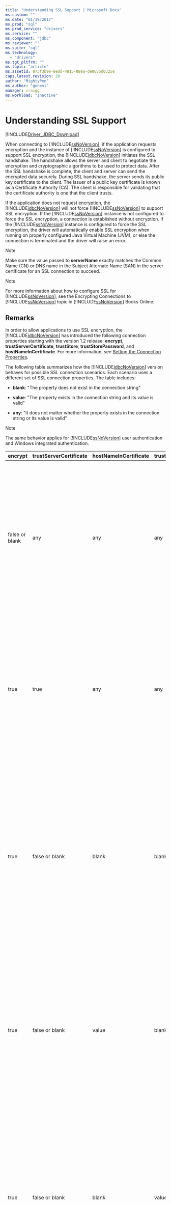 ```yaml
---
title: "Understanding SSL Support | Microsoft Docs"
ms.custom: ""
ms.date: "01/19/2017"
ms.prod: "sql"
ms.prod_service: "drivers"
ms.service: ""
ms.component: "jdbc"
ms.reviewer: ""
ms.suite: "sql"
ms.technology: 
  - "drivers"
ms.tgt_pltfrm: ""
ms.topic: "article"
ms.assetid: 073f3b9e-8edd-4815-88ea-de0655d0325e
caps.latest.revision: 28
author: "MightyPen"
ms.author: "genemi"
manager: craigg
ms.workload: "Inactive"
---
```

# Understanding SSL Support
[!INCLUDE[Driver_JDBC_Download](../../includes/driver_jdbc_download.md)]

  When connecting to [!INCLUDE[ssNoVersion](../../includes/ssnoversion_md.md)], if the application requests encryption and the instance of [!INCLUDE[ssNoVersion](../../includes/ssnoversion_md.md)] is configured to support SSL encryption, the [!INCLUDE[jdbcNoVersion](../../includes/jdbcnoversion_md.md)] initiates the SSL handshake. The handshake allows the server and client to negotiate the encryption and cryptographic algorithms to be used to protect data. After the SSL handshake is complete, the client and server can send the encrypted data securely. During SSL handshake, the server sends its public key certificate to the client. The issuer of a public key certificate is known as a Certificate Authority (CA). The client is responsible for validating that the certificate authority is one that the client trusts.  
  
 If the application does not request encryption, the [!INCLUDE[jdbcNoVersion](../../includes/jdbcnoversion_md.md)] will not force [!INCLUDE[ssNoVersion](../../includes/ssnoversion_md.md)] to support SSL encryption. If the [!INCLUDE[ssNoVersion](../../includes/ssnoversion_md.md)] instance is not configured to force the SSL encryption, a connection is established without encryption. If the [!INCLUDE[ssNoVersion](../../includes/ssnoversion_md.md)] instance is configured to force the SSL encryption, the driver will automatically enable SSL encryption when running on properly configured Java Virtual Machine (JVM), or else the connection is terminated and the driver will raise an error.  
  
> [!NOTE]  
>  Make sure the value passed to **serverName** exactly matches the Common Name (CN) or DNS name in the Subject Alternate Name (SAN) in the server certificate for an SSL connection to succeed.  
  
> [!NOTE]  
>  For more information about how to configure SSL for [!INCLUDE[ssNoVersion](../../includes/ssnoversion_md.md)], see the Encrypting Connections to [!INCLUDE[ssNoVersion](../../includes/ssnoversion_md.md)] topic in [!INCLUDE[ssNoVersion](../../includes/ssnoversion_md.md)] Books Online.  
  
## Remarks  
 In order to allow applications to use SSL encryption, the [!INCLUDE[jdbcNoVersion](../../includes/jdbcnoversion_md.md)] has introduced the following connection properties starting with the version 1.2 release: **encrypt**, **trustServerCertificate**, **trustStore**, **trustStorePassword**, and **hostNameInCertificate**. For more information, see [Setting the Connection Properties](../../connect/jdbc/setting-the-connection-properties.md).  
  
 The following table summarizes how the [!INCLUDE[jdbcNoVersion](../../includes/jdbcnoversion_md.md)] version behaves for possible SSL connection scenarios. Each scenario uses a different set of SSL connection properties. The table includes:  
  
-   **blank**: "The property does not exist in the connection string"  
  
-   **value**: "The property exists in the connection string and its value is valid"  
  
-   **any**: "It does not matter whether the property exists in the connection string or its value is valid"  
  
> [!NOTE]  
>  The same behavior applies for [!INCLUDE[ssNoVersion](../../includes/ssnoversion_md.md)] user authentication and Windows integrated authentication.  
  
|encrypt|trustServerCertificate|hostNameInCertificate|trustStore|trustStorePassword|Behavior|  
|-------------|----------------------------|---------------------------|----------------|------------------------|--------------|  
|false or blank|any|any|any|any|The [!INCLUDE[jdbcNoVersion](../../includes/jdbcnoversion_md.md)] will not force [!INCLUDE[ssNoVersion](../../includes/ssnoversion_md.md)] to support SSL encryption. If the server has a self-signed certificate, the driver initiates the SSL certificate exchange. The SSL certificate will not be validated and only the credentials (in the login packet) are encrypted.<br /><br /> If the server requires the client to support SSL encryption, the driver will initiate the SSL certificate exchange. The SSL certificate will not be validated, but the entire communication will be encrypted.|  
|true|true|any|any|any|The [!INCLUDE[jdbcNoVersion](../../includes/jdbcnoversion_md.md)] requests to use SSL encryption with the [!INCLUDE[ssNoVersion](../../includes/ssnoversion_md.md)].<br /><br /> If the server requires the client to support SSL encryption or if the server supports encryption, the driver will initiate the SSL certificate exchange. Note that if the **trustServerCertificate** property is set to "true", the driver will not validate the SSL certificate.<br /><br /> If the server is not configured to support encryption, the driver will raise an error and terminate the connection.|  
|true|false or blank|blank|blank|blank|The [!INCLUDE[jdbcNoVersion](../../includes/jdbcnoversion_md.md)] requests to use SSL encryption with the [!INCLUDE[ssNoVersion](../../includes/ssnoversion_md.md)].<br /><br /> If the server requires the client to support SSL encryption or if the server supports encryption, the driver will initiate the SSL certificate exchange.<br /><br /> The driver will use the **serverName** property specified on the connection URL to validate the server SSL certificate and rely on the trust manager factory's look-up rules to determine which certificate store to use.<br /><br /> If the server is not configured to support encryption, the driver will raise an error and terminate the connection.|  
|true|false or blank|value|blank|blank|The [!INCLUDE[jdbcNoVersion](../../includes/jdbcnoversion_md.md)] requests to use SSL encryption with the [!INCLUDE[ssNoVersion](../../includes/ssnoversion_md.md)].<br /><br /> If the server requires the client to support SSL encryption or if the server supports encryption, the driver will initiate the SSL certificate exchange.<br /><br /> The driver will validate the SSL certificate's subject value by using the value specified for the **hostNameInCertificate** property.<br /><br /> If the server is not configured to support encryption, the driver will raise an error and terminate the connection.|  
|true|false or blank|blank|value|value|The [!INCLUDE[jdbcNoVersion](../../includes/jdbcnoversion_md.md)] requests to use SSL encryption with the [!INCLUDE[ssNoVersion](../../includes/ssnoversion_md.md)].<br /><br /> If the server requires the client to support SSL encryption or if the server supports encryption, the driver will initiate the SSL certificate exchange.<br /><br /> The driver will use the **trustStore** property value to find the certificate trustStore file and **trustStorePassword** property value to check the integrity of the trustStore file.<br /><br /> If the server is not configured to support encryption, the driver will raise an error and terminate the connection.|  
|true|false or blank|blank|blank|value|The [!INCLUDE[jdbcNoVersion](../../includes/jdbcnoversion_md.md)] requests to use SSL encryption with the [!INCLUDE[ssNoVersion](../../includes/ssnoversion_md.md)].<br /><br /> If the server requires the client to support SSL encryption or if the server supports encryption, the driver will initiate the SSL certificate exchange.<br /><br /> The driver will use the **trustStorePassword** property value to check the integrity of the default trustStore file.<br /><br /> If the server is not configured to support encryption, the driver will raise an error and terminate the connection.|  
|true|false or blank|blank|value|blank|The [!INCLUDE[jdbcNoVersion](../../includes/jdbcnoversion_md.md)] requests to use SSL encryption with the [!INCLUDE[ssNoVersion](../../includes/ssnoversion_md.md)].<br /><br /> If the server requires the client to support SSL encryption or if the server supports encryption, the driver will initiate the SSL certificate exchange.<br /><br /> The driver will use the **trustStore** property value to look up the location of the trustStore file.<br /><br /> If the server is not configured to support encryption, the driver will raise an error and terminate the connection.|  
|true|false or blank|value|blank|value|The [!INCLUDE[jdbcNoVersion](../../includes/jdbcnoversion_md.md)] requests to use SSL encryption with the [!INCLUDE[ssNoVersion](../../includes/ssnoversion_md.md)].<br /><br /> If the server requires the client to support SSL encryption or if the server supports encryption, the driver will initiate the SSL certificate exchange.<br /><br /> The driver will use the **trustStorePassword** property value to check the integrity of the default trustStore file. In addition, the driver will use the **hostNameInCertificate** property value to validate the SSL certificate.<br /><br /> If the server is not configured to support encryption, the driver will raise an error and terminate the connection.|  
|true|false or blank|value|value|blank|The [!INCLUDE[jdbcNoVersion](../../includes/jdbcnoversion_md.md)] requests to use SSL encryption with the [!INCLUDE[ssNoVersion](../../includes/ssnoversion_md.md)].<br /><br /> If the server requires the client to support SSL encryption or if the server supports encryption, the driver will initiate the SSL certificate exchange.<br /><br /> The driver will use the **trustStore** property value to look up the location of the trustStore file. In addition, the driver will use the **hostNameInCertificate** property value to validate the SSL certificate.<br /><br /> If the server is not configured to support encryption, the driver will raise an error and terminate the connection.|  
|true|false or blank|value|value|value|The [!INCLUDE[jdbcNoVersion](../../includes/jdbcnoversion_md.md)] requests to use SSL encryption with the [!INCLUDE[ssNoVersion](../../includes/ssnoversion_md.md)].<br /><br /> If the server requires the client to support SSL encryption or if the server supports encryption, the driver will initiate the SSL certificate exchange.<br /><br /> The driver will use the **trustStore** property value to find the certificate trustStore file and **trustStorePassword** property value to check the integrity of the trustStore file. In addition, the driver will use the **hostNameInCertificate** property value to validate the SSL certificate.<br /><br /> If the server is not configured to support encryption, the driver will raise an error and terminate the connection.|  
  
 If the encrypt property is set to **true**, the [!INCLUDE[jdbcNoVersion](../../includes/jdbcnoversion_md.md)] uses the JVM's default JSSE security provider to negotiate SSL encryption with [!INCLUDE[ssNoVersion](../../includes/ssnoversion_md.md)]. The default security provider may not support all of the features required to negotiate SSL encryption successfully. For example, the default security provider may not support the size of the RSA public key used in the [!INCLUDE[ssNoVersion](../../includes/ssnoversion_md.md)] SSL certificate. In this case, the default security provider might raise an error that will cause the JDBC driver to terminate the connection. In order to resolve this issue, do one of the following:  
  
-   Configure the [!INCLUDE[ssNoVersion](../../includes/ssnoversion_md.md)] with a server certificate that has a smaller RSA public key  
  
-   Configure the JVM to use a different JSSE security provider in the "\<java-home>/lib/security/java.security" security properties file  
  
-   Use a different JVM  
  
## Validating Server SSL Certificate  
 During SSL handshake, the server sends its public key certificate to the client. The JDBC driver or client has to validate that the server certificate is issued by a certificate authority that the client trusts. The driver requires that the server certificate must meet the following conditions:  
  
-   The certificate was issued by a trusted certificate authority.  
  
-   The certificate must be issued for server authentication.  
  
-   The certificate is not expired.  
  
-   The Common Name (CN) in the Subject or a DNS name in the Subject Alternate Name (SAN) of the certificate exactly matches the **serverName** value specified in the connection string or, if specified, the **hostNameInCertificate** property value.  
  
-   A DNS name can include wild card characters. But the [!INCLUDE[jdbcNoVersion](../../includes/jdbcnoversion_md.md)] does not support wild card matching. That is, abc.com will not match *.com but \*.com will match \*.com.  
  
## See Also  
 [Using SSL Encryption](../../connect/jdbc/using-ssl-encryption.md)   
 [Securing JDBC Driver Applications](../../connect/jdbc/securing-jdbc-driver-applications.md)  
  
  
